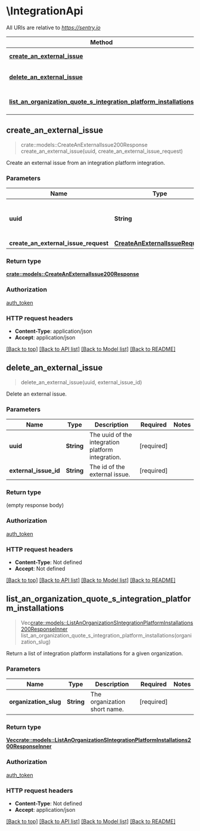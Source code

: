 # \IntegrationApi

All URIs are relative to *https://sentry.io*

Method | HTTP request | Description
------------- | ------------- | -------------
[**create_an_external_issue**](IntegrationApi.md#create_an_external_issue) | **POST** /api/0/sentry-app-installations/{uuid}/external-issues/ | 
[**delete_an_external_issue**](IntegrationApi.md#delete_an_external_issue) | **DELETE** /api/0/sentry-app-installations/{uuid}/external-issues/{external_issue_id}/ | 
[**list_an_organization_quote_s_integration_platform_installations**](IntegrationApi.md#list_an_organization_quote_s_integration_platform_installations) | **GET** /api/0/organizations/{organization_slug}/sentry-app-installations/ | 



## create_an_external_issue

> crate::models::CreateAnExternalIssue200Response create_an_external_issue(uuid, create_an_external_issue_request)


Create an external issue from an integration platform integration.

### Parameters


Name | Type | Description  | Required | Notes
------------- | ------------- | ------------- | ------------- | -------------
**uuid** | **String** | The uuid of the integration platform integration. | [required] |
**create_an_external_issue_request** | [**CreateAnExternalIssueRequest**](CreateAnExternalIssueRequest.md) |  | [required] |

### Return type

[**crate::models::CreateAnExternalIssue200Response**](Create_an_External_Issue_200_response.md)

### Authorization

[auth_token](../README.md#auth_token)

### HTTP request headers

- **Content-Type**: application/json
- **Accept**: application/json

[[Back to top]](#) [[Back to API list]](../README.md#documentation-for-api-endpoints) [[Back to Model list]](../README.md#documentation-for-models) [[Back to README]](../README.md)


## delete_an_external_issue

> delete_an_external_issue(uuid, external_issue_id)


Delete an external issue.

### Parameters


Name | Type | Description  | Required | Notes
------------- | ------------- | ------------- | ------------- | -------------
**uuid** | **String** | The uuid of the integration platform integration. | [required] |
**external_issue_id** | **String** | The id of the external issue. | [required] |

### Return type

 (empty response body)

### Authorization

[auth_token](../README.md#auth_token)

### HTTP request headers

- **Content-Type**: Not defined
- **Accept**: Not defined

[[Back to top]](#) [[Back to API list]](../README.md#documentation-for-api-endpoints) [[Back to Model list]](../README.md#documentation-for-models) [[Back to README]](../README.md)


## list_an_organization_quote_s_integration_platform_installations

> Vec<crate::models::ListAnOrganizationSIntegrationPlatformInstallations200ResponseInner> list_an_organization_quote_s_integration_platform_installations(organization_slug)


Return a list of integration platform installations for a given organization.

### Parameters


Name | Type | Description  | Required | Notes
------------- | ------------- | ------------- | ------------- | -------------
**organization_slug** | **String** | The organization short name. | [required] |

### Return type

[**Vec<crate::models::ListAnOrganizationSIntegrationPlatformInstallations200ResponseInner>**](List_an_Organization_s_Integration_Platform_Installations_200_response_inner.md)

### Authorization

[auth_token](../README.md#auth_token)

### HTTP request headers

- **Content-Type**: Not defined
- **Accept**: application/json

[[Back to top]](#) [[Back to API list]](../README.md#documentation-for-api-endpoints) [[Back to Model list]](../README.md#documentation-for-models) [[Back to README]](../README.md)

